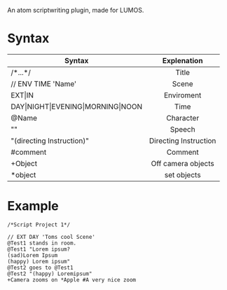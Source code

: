An atom scriptwriting plugin, made for LUMOS.

# Syntax

| Syntax        | Explenation           |
| ------------- |:-------------:|
| /\*...\*/     | Title          |
| // ENV TIME 'Name'      | Scene      |
| EXT\|IN | Enviroment      |
|DAY\|NIGHT\|EVENING\|MORNING\|NOON|Time|
|@Name|Character|
|""|Speech|
|"(directing Instruction)"|Directing Instruction|
|#comment|Comment|
|+Object|Off camera objects|
|*object|set objects|

# Example

```
/*Script Project 1*/

// EXT DAY 'Toms cool Scene'
@Test1 stands in room.
@Test1 "Lorem ipsum?
(sad)Lorem Ipsum
(happy) Lorem ipsum"
@Test2 goes to @Test1
@Test2 "(happy) Loremipsum"
+Camera zooms on *Apple #A very nice zoom
```
